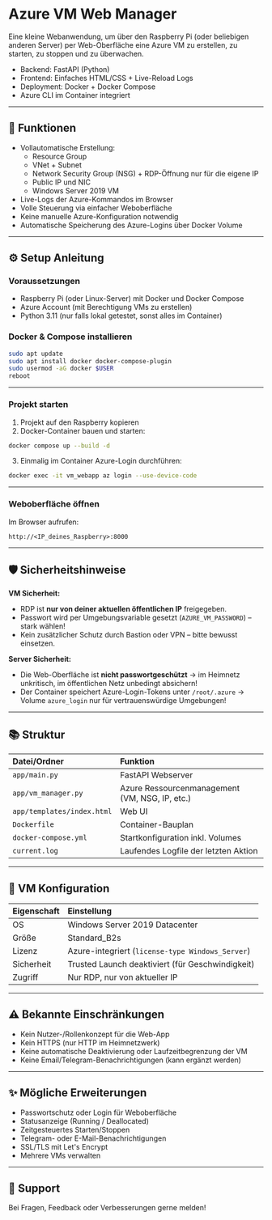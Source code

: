 # Azure VM Web Manager

Eine kleine Webanwendung, um über den Raspberry Pi (oder beliebigen anderen Server) per Web-Oberfläche eine Azure VM zu erstellen, zu starten, zu stoppen und zu überwachen.

- Backend: FastAPI (Python)
- Frontend: Einfaches HTML/CSS + Live-Reload Logs
- Deployment: Docker + Docker Compose
- Azure CLI im Container integriert

---

## 🚀 Funktionen

- Vollautomatische Erstellung:
  - Resource Group
  - VNet + Subnet
  - Network Security Group (NSG) + RDP-Öffnung nur für die eigene IP
  - Public IP und NIC
  - Windows Server 2019 VM
- Live-Logs der Azure-Kommandos im Browser
- Volle Steuerung via einfacher Weboberfläche
- Keine manuelle Azure-Konfiguration notwendig
- Automatische Speicherung des Azure-Logins über Docker Volume

---

## ⚙️ Setup Anleitung

### Voraussetzungen

- Raspberry Pi (oder Linux-Server) mit Docker und Docker Compose
- Azure Account (mit Berechtigung VMs zu erstellen)
- Python 3.11 (nur falls lokal getestet, sonst alles im Container)

### Docker & Compose installieren

```bash
sudo apt update
sudo apt install docker docker-compose-plugin
sudo usermod -aG docker $USER
reboot
```

---

### Projekt starten

1. Projekt auf den Raspberry kopieren
2. Docker-Container bauen und starten:

```bash
docker compose up --build -d
```

3. Einmalig im Container Azure-Login durchführen:

```bash
docker exec -it vm_webapp az login --use-device-code
```

---

### Weboberfläche öffnen

Im Browser aufrufen:

```plaintext
http://<IP_deines_Raspberry>:8000
```

---

## 🛡 Sicherheitshinweise

**VM Sicherheit:**
- RDP ist **nur von deiner aktuellen öffentlichen IP** freigegeben.
- Passwort wird per Umgebungsvariable gesetzt (`AZURE_VM_PASSWORD`) – stark wählen!
- Kein zusätzlicher Schutz durch Bastion oder VPN – bitte bewusst einsetzen.

**Server Sicherheit:**
- Die Web-Oberfläche ist **nicht passwortgeschützt** → im Heimnetz unkritisch, im öffentlichen Netz unbedingt absichern!
- Der Container speichert Azure-Login-Tokens unter `/root/.azure` → Volume `azure_login` nur für vertrauenswürdige Umgebungen!

---

## 📚 Struktur

| Datei/Ordner | Funktion |
|:---|:---|
| `app/main.py` | FastAPI Webserver |
| `app/vm_manager.py` | Azure Ressourcenmanagement (VM, NSG, IP, etc.) |
| `app/templates/index.html` | Web UI |
| `Dockerfile` | Container-Bauplan |
| `docker-compose.yml` | Startkonfiguration inkl. Volumes |
| `current.log` | Laufendes Logfile der letzten Aktion |

---

## 🧠 VM Konfiguration

| Eigenschaft | Einstellung |
|:---|:---|
| OS | Windows Server 2019 Datacenter |
| Größe | Standard_B2s |
| Lizenz | Azure-integriert (`license-type Windows_Server`) |
| Sicherheit | Trusted Launch deaktiviert (für Geschwindigkeit) |
| Zugriff | Nur RDP, nur von aktueller IP |

---

## ⚠ Bekannte Einschränkungen

- Kein Nutzer-/Rollenkonzept für die Web-App
- Kein HTTPS (nur HTTP im Heimnetzwerk)
- Keine automatische Deaktivierung oder Laufzeitbegrenzung der VM
- Keine Email/Telegram-Benachrichtigungen (kann ergänzt werden)

---

## ✨ Mögliche Erweiterungen

- Passwortschutz oder Login für Weboberfläche
- Statusanzeige (Running / Deallocated)
- Zeitgesteuertes Starten/Stoppen
- Telegram- oder E-Mail-Benachrichtigungen
- SSL/TLS mit Let's Encrypt
- Mehrere VMs verwalten

---

## 💬 Support

Bei Fragen, Feedback oder Verbesserungen gerne melden!
